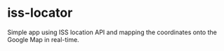 # iss-locator
Simple app using ISS location API and mapping the coordinates onto the Google Map in real-time.
